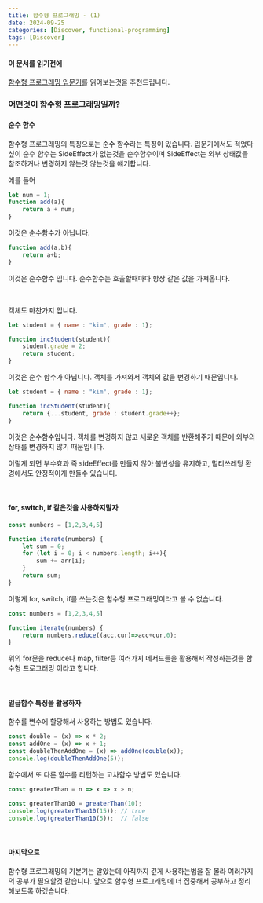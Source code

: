 ```yaml
---
title: 함수형 프로그래밍 - (1)
date: 2024-09-25
categories: [Discover, functional-programming]
tags: [Discover]
---
```


#### 이 문서를 읽기전에
[함수형 프로그래밍 입문기](/post/functional-programming-0912)를 읽어보는것을 추천드립니다.


### 어떤것이 함수형 프로그래밍일까?

#### 순수 함수

함수형 프로그래밍의 특징으로는 순수 함수라는 특징이 있습니다.
입문기에서도 적었다 싶이 순수 함수는 SideEffect가 없는것을 순수함수이며
SideEffect는 외부 상태값을 참조하거나 변경하지 않는것 않는것을 얘기합니다.

예를 들어
```js
let num = 1;
function add(a){
    return a + num;
}
```
이것은 순수함수가 아닙니다.

```js
function add(a,b){
    return a+b;
}
```
이것은 순수함수 입니다.
순수함수는 호출할때마다 항상 같은 값을 가져옵니다.

<br/>

객체도 마찬가지 입니다.
```js
let student = { name : "kim", grade : 1};

function incStudent(student){
    student.grade = 2;
    return student;
}
```
이것은 순수 함수가 아닙니다. 
객체를 가져와서 객체의 값을 변경하기 때문입니다.

```js
let student = { name : "kim", grade : 1};

function incStudent(student){
    return {...student, grade : student.grade++};
}
```
이것은 순수함수입니다. 
객체를 변경하지 않고 새로운 객체를 반환해주기 때문에 외부의 상태를 변경하지 않기 때문입니다.

이렇게 되면 부수효과 즉 sideEffect를 만들지 않아 불변성을 유지하고, 멑티쓰레딩 환경에서도 안정적이게 만들수 있습니다.

<br/>

#### for, switch, if 같은것을 사용하지말자
```js
const numbers = [1,2,3,4,5]

function iterate(numbers) {
    let sum = 0;
    for (let i = 0; i < numbers.length; i++){
        sum += arr[i];
    }
    return sum;
}
```
이렇게 for, switch, if를 쓰는것은 함수형 프로그래밍이라고 볼 수 없습니다.


```js
const numbers = [1,2,3,4,5]

function iterate(numbers) {
    return numbers.reduce((acc,cur)=>acc+cur,0);
}
```
위의 for문을 reduce나 map, filter등 여러가지 메서드들을 활용해서 작성하는것을 함수형 프로그래밍 이라고 합니다.

<br/>

#### 일급함수 특징을 활용하자
함수를 변수에 할당해서 사용하는 방법도 있습니다.
```js
const double = (x) => x * 2;
const addOne = (x) => x + 1;
const doubleThenAddOne = (x) => addOne(double(x));
console.log(doubleThenAddOne(5)); 
```

함수에서 또 다른 함수를 리턴하는 고차함수 방법도 있습니다.
```js
const greaterThan = n => x => x > n;

const greaterThan10 = greaterThan(10);
console.log(greaterThan10(15)); // true
console.log(greaterThan10(5));  // false
```

<br/>

#### 마지막으로
함수형 프로그래밍의 기본기는 알았는데 아직까지 깊게 사용하는법을 잘 몰라
여러가지의 공부가 필요할것 같습니다. 앞으로 함수형 프로그래밍에 더 집중해서 공부하고 정리해보도록 하겠습니다.
